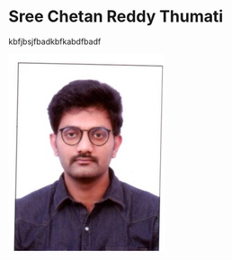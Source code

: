 # Sree Chetan Reddy Thumati
kbfjbsjfbadkbfkabdfbadf

![me](https://github.com/S558901/assignment2-thumati/blob/main/SHIVA0010.jpg)
